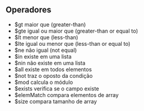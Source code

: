 ## Operadores

- $gt maior que (greater-than)
- $gte igual ou maior que (greater-than or equal to)
- $lt menor que (less-than)
- $lte igual ou menor que (less-than or equal to)
- $ne não igual (not equal)
- $in existe em uma lista
- $nin não existe em uma lista
- $all existe em todos elementos
- $not traz o oposto da condição
- $mod calcula o módulo
- $exists verifica se o campo existe
- $elemMatch compara elementos de array
- $size compara tamanho de array
